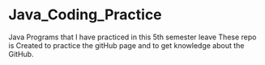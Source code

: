 # Java_Coding_Practice
Java Programs that I have practiced in this 5th semester leave
These repo is Created to practice the gitHub page and to get knowledge about the GitHub.
